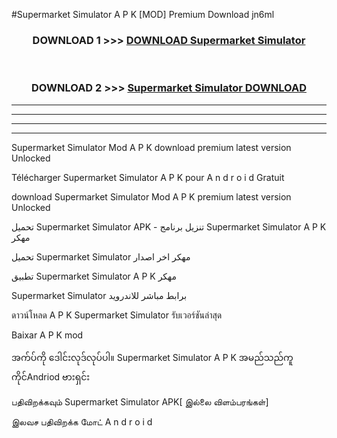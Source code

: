 #Supermarket Simulator  A P K [MOD] Premium Download jn6ml



<div align="center">

<h3>DOWNLOAD 1 >>> <a href="https://teeasianyam.web.app?sq=Supermarket Simulator ">DOWNLOAD Supermarket Simulator  </a></h3><br>

<h3>DOWNLOAD 2 >>> <a href="https://teeasianyam.web.app?sq=Supermarket Simulator  ">Supermarket Simulator   DOWNLOAD </a></h3>

</div>


----------------------------------------------------------

----------------------------------------------------------

----------------------------------------------------------

----------------------------------------------------------


Supermarket Simulator   Mod A P K download premium latest version Unlocked

Télécharger Supermarket Simulator   A P K pour A n d r o i d Gratuit

download Supermarket Simulator   Mod A P K premium latest version Unlocked

تحميل Supermarket Simulator   APK - تنزيل برنامج Supermarket Simulator   A P K مهكر

تحميل Supermarket Simulator   مهكر اخر اصدار

تطبيق Supermarket Simulator   A P K مهكر

Supermarket Simulator   برابط مباشر للاندرويد

ดาวน์โหลด A P K Supermarket Simulator   รับเวอร์ชันล่าสุด

Baixar A P K mod

အက်ပ်ကို ဒေါင်းလုဒ်လုပ်ပါ။ Supermarket Simulator   A P K အမည်သည်ကူကိုင်Andriod ဗားရှင်း

பதிவிறக்கவும் Supermarket Simulator   APK[ இல்லை விளம்பரங்கள்] 
 
இலவச பதிவிறக்க மோட் A n d r o i d



